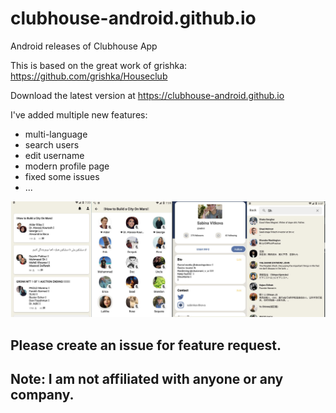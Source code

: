 # clubhouse-android.github.io
Android releases of Clubhouse App

This is based on the great work of grishka: https://github.com/grishka/Houseclub

Download the latest version at https://clubhouse-android.github.io

I've added multiple new features:

- multi-language
- search users
- edit username
- modern profile page
- fixed some issues
- ...

![ ](https://github.com/clubhouse-android/clubhouse-android.github.io/blob/main/screenshot.jpg?raw=true)

## Please create an issue for feature request. 

## Note: I am not affiliated with anyone or any company.
